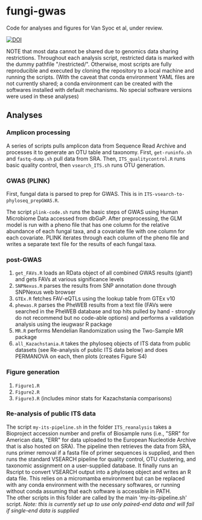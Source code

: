 # fungi-gwas
Code for analyses and figures for Van Syoc et al, under review.  

[![DOI](https://zenodo.org/badge/923057498.svg)](https://doi.org/10.5281/zenodo.15659049)

NOTE that most data cannot be shared due to genomics data sharing restrictions. Throughout each analysis script, restricted data is marked with the dummy pathfile "/restricted/". Otherwise, most scripts are fully reproducible and executed by cloning the repository to a local machine and running the scripts. (With the caveat that conda environment YAML files are not currently shared; a conda environment can be created with the softwares installed with default mechanisms. No special software versions were used in these analyses)

## Analyses 

### Amplicon processing 

A series of scripts pulls amplicon data from Sequence Read Archive and processes it to generate an OTU table and taxonomy. First, `get-runinfo.sh` and `fastq-dump.sh` pull data from SRA. Then, `ITS_qualitycontrol.R` runs basic quality control, then `vsearch_ITS.sh` runs OTU generation.

### GWAS (PLINK)

First, fungal data is parsed to prep for GWAS. This is in `ITS-vsearch-to-phyloseq_prepGWAS.R`.

The script `plink-code.sh` runs the basic steps of GWAS using Human Microbiome Data accessed from dbGaP. After preprocessing, the GLM model is run with a pheno file that has one column for the relative abundance of each fungal taxa, and a covariate file with one column for each covariate. PLINK iterates through each column of the pheno file and writes a separate text file for the results of each fungal taxa. 

### post-GWAS 

1. `get_FAVs.R` loads an RData object of all combined GWAS results (giant!) and gets FAVs at various significance levels  
2. `SNPNexus.R` parses the results from SNP annotation done through SNPNexus web browser  
3. `GTEx.R` fetches FAV-eQTLs using the lookup table from GTEx v10  
4. `phewas.R` parses the PheWEB results from a text file (FAVs were searched in the PheWEB database and top hits pulled by hand - strongly do not recommend but no code-able options) and performs a validation analysis using the ieugwasr R package  
5. `MR.R` performs Mendelian Randomization using the Two-Sample MR package  
6. `all_Kazachstania.R` takes the phyloseq objects of ITS data from public datasets (see Re-analysis of public ITS data below) and does PERMANOVA on each, then plots (creates Figure S4)  

### Figure generation 
1. `Figure1.R`  
2. `Figure2.R`  
3. `Figure3.R`  (includes minor stats for Kazachstania comparisons)  

### Re-analysis of public ITS data  

The script `my-its-pipeline.sh` in the folder `ITS_reanalysis` takes a Bioproject accession number and prefix of Biosample runs (i.e., "SRR" for American data, "ERR" for data uploaded to the European Nucleotide Archive that is also hosted on SRA). The pipeline then retrieves the data from SRA, runs primer removal if a fasta file of primer sequences is supplied, and then runs the standard VSEARCH pipeline for quality control, OTU clustering, and taxonomic assignment on a user-supplied database. It finally runs an Rscript to convert VSEARCH output into a phyloseq object and writes an R data file. This relies on a micromamba environment but can be replaced with any conda environment with the necessary softwares, or running without conda assuming that each software is accessible in PATH.  
The other scripts in this folder are called by the main 'my-its-pipeline.sh' script. 
*Note: this is currently set up to use only paired-end data and will fail if single-end data is supplied*
